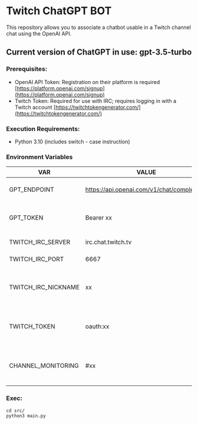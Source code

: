# Twitch ChatGPT BOT

This repository allows you to associate a chatbot usable in a Twitch channel chat using the OpenAI API.

## Current version of ChatGPT in use: gpt-3.5-turbo

### Prerequisites:
- OpenAI API Token: Registration on their platform is required [https://platform.openai.com/signup](https://platform.openai.com/signup)
- Twitch Token: Required for use with IRC; requires logging in with a Twitch account [https://twitchtokengenerator.com/](https://twitchtokengenerator.com/)

### Execution Requirements:
- Python 3.10 (includes switch - case instruction)

### Environment Variables

| VAR | VALUE | DESC |
| --- | --- | --- |
| GPT_ENDPOINT | https://api.openai.com/v1/chat/completions | OpenAI API Endpoint |
| GPT_TOKEN | Bearer xx | OpenAI Token for registered account |
| TWITCH_IRC_SERVER | irc.chat.twitch.tv | Twitch IRC URL |
| TWITCH_IRC_PORT | 6667 | Twitch IRC Port |
| TWITCH_IRC_NICKNAME | xx | Nickname of the account used as a bot |
| TWITCH_TOKEN | oauth:xx | Token of the account used as a bot |
| CHANNEL_MONITORING | #xx | Channel name to monitor preceded by '#' |

### Exec:
``` 
cd src/  
python3 main.py
```
